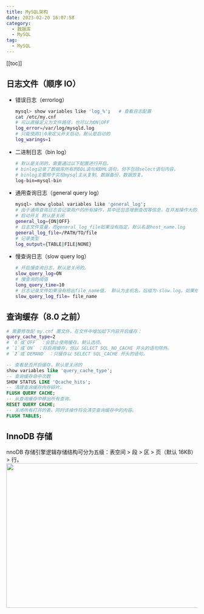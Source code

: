 ```yaml
---
title: MySQL架构
date: 2023-02-20 16:07:58
category: 
  - 数据库
  - MySQL
tag: 
  - MySQL
---
```


<!-- more -->
[[toc]]

## 日志文件（顺序 IO）

- 错误日志（errorlog）

  ```bash {4,6}
  mysql> show variables like 'log_%';   # 查看日志配置
  cat /etc/my.cnf
  # 可以直接定义为文件路径，也可以为ON|OFF
  log_error=/var/log/mysqld.log
  # 只能使用1|0来定义开关启动，默认是启动的
  log_warings=1
  ```

- 二进制日志（bin log）

  ```bash {4}
  # 默认是关闭的，需要通过以下配置进行开启。
  # binlog记录了数据库所有的DDL语句和DML语句，但不包括select语句内容，
  # binlog主要用于实现mysql主从复制、数据备份、数据恢复。
  log-bin=mysql-bin
  ```

- 通用查询日志（general query log）

  ```bash {4,6,8}
  mysql> show global variables like 'general_log';
  # 由于通用查询日志会记录用户的所有操作，其中还包含增删查改等信息，在并发操作大的环境下会性能，建议不要开启查询日志。
  # 启动开关 默认是关闭
  general_log={ON|OFF}
  # 日志文件变量，而general_log_file如果没有指定，默认名是host_name.log
  general_log_file=/PATH/TO/file
  # 记录类型
  log_output={TABLE|FILE|NONE}
  ```

- 慢查询日志（slow query log）

  ```bash {2,4,6}
  # 开启慢查询日志，默认是关闭的。
  slow_query_log=ON
  # 慢查询的阈值
  long_query_time=10
  # 日志记录文件如果没有给出file_name值， 默认为主机名，后缀为-slow.log。如果给出了文件名， 但不是绝对路径名，文件则写入数据目录。
  slow_query_log_file= file_name
  ```

## 查询缓存（8.0 之前）

```bash
# 需要修改配 my.cnf 置文件，在文件中增加如下内容开启缓存：
query_cache_type=2
# `0`或`OFF` ：会禁止使用缓存。默认选项。
# `1`或`ON` ：将启用缓存，但以 SELECT SQL_NO_CACHE 开头的语句除外。
# `2`或`DEMAND` ：只缓存以 SELECT SQL_CACHE 开头的语句。
```

```sql
-- 查看是否开启缓存，默认是关闭的
show variables like 'query_cache_type';
-- 查询缓存命中次数
SHOW STATUS LIKE 'Qcache_hits';
-- 清理查询缓存内存碎片。
FLUSH QUERY CACHE;
-- 从查询缓存中移出所有查询。
RESET QUERY CACHE;
-- 关闭所有打开的表，同时该操作将会清空查询缓存中的内容。
FLUSH TABLES;
```

## InnoDB 存储

nnoDB 存储引擎逻辑存储结构可分为五级：表空间 > 段 > 区 > 页（默认 16KB） > 行。
<img alt="" height="380" src="https://img-blog.csdn.net/20181011162805608?watermark/2/text/aHR0cHM6Ly9ibG9nLmNzZG4ubmV0L3NoZW5jaGFvaGFvMTIzMjE=/font/5a6L5L2T/fontsize/400/fill/I0JBQkFCMA==/dissolve/70" width="570">
